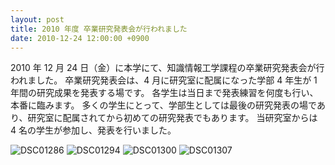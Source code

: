 ```yaml
---
layout: post
title: 2010 年度 卒業研究発表会が行われました
date: 2010-12-24 12:00:00 +0900
---
```


2010 年 12 月 24 日（金）に本学にて、知識情報工学課程の卒業研究発表会が行われました。
卒業研究発表会は、4 月に研究室に配属になった学部 4 年生が 1 年間の研究成果を発表する場です。
各学生は当日まで発表練習を何度も行い、本番に臨みます。
多くの学生にとって、学部生としては最後の研究発表の場であり、研究室に配属されてから初めての研究発表でもあります。
当研究室からは 4 名の学生が参加し、発表を行いました。

![DSC01286]({{site.baseurl}}/img/2010-12-24-research-presentation-close-1.jpg)
![DSC01294]({{site.baseurl}}/img/2010-12-24-research-presentation-close-2.jpg)
![DSC01300]({{site.baseurl}}/img/2010-12-24-research-presentation-close-3.jpg)
![DSC01307]({{site.baseurl}}/img/2010-12-24-research-presentation-close-4.jpg)